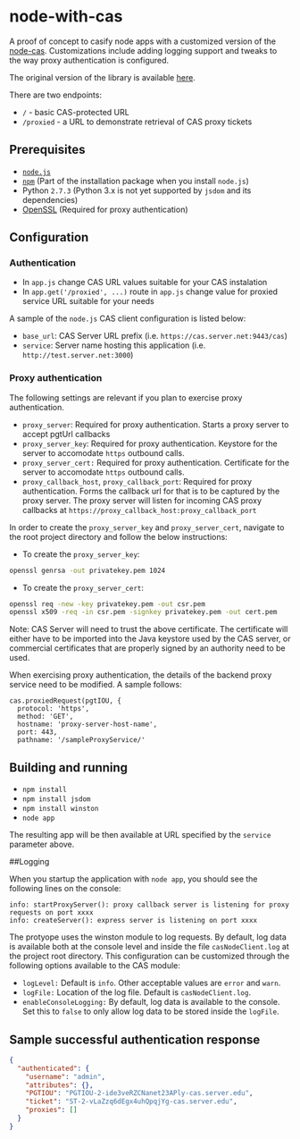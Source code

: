 # node-with-cas

A proof of concept to casify node apps with a customized version of the 
[node-cas](https://github.com/Unicon/iam-labs/blob/master/node-with-cas/node_modules/cas/lib/cas.js). 
Customizations include adding logging support and tweaks to the way proxy authentication is configured. 

The original version of the library is available [here](https://github.com/joshchan/node-cas).

There are two endpoints:

* `/` - basic CAS-protected URL
* `/proxied` - a URL to demonstrate retrieval of CAS proxy tickets

## Prerequisites
* [`node.js`](http://nodejs.org/)
* [`npm`](http://nodejs.org/) (Part of the installation package when you install `node.js`)
* Python `2.7.3` (Python 3.x is not yet supported by `jsdom` and its dependencies)
* [OpenSSL](http://www.openssl.org/related/binaries.html) (Required for proxy authentication) 

## Configuration

### Authentication
* In `app.js` change CAS URL values suitable for your CAS instalation
* In `app.get('/proxied', ...)` route in `app.js` change value for proxied service URL suitable for your needs

A sample of the `node.js` CAS client configuration is listed below:

* `base_url`: CAS Server URL prefix (i.e. `https://cas.server.net:9443/cas`)
* `service`: Server name hosting this application (i.e. `http://test.server.net:3000`)

### Proxy authentication 
The following settings are relevant if you plan to exercise proxy authentication.

* `proxy_server`: Required for proxy authentication. Starts a proxy server to accept pgtUrl callbacks
* `proxy_server_key`: Required for proxy authentication. Keystore for the server to accomodate `https` outbound calls.
* `proxy_server_cert:` Required for proxy authentication. Certificate for the server to accomodate `https` outbound calls.
* `proxy_callback_host`, `proxy_callback_port`: Required for proxy authentication. Forms the callback url for that is to
be captured by the proxy server. The proxy server will listen for incoming CAS proxy callbacks at 
`https://proxy_callback_host:proxy_callback_port`

In order to create the `proxy_server_key` and `proxy_server_cert`, navigate to the root project directory
and follow the below instructions:

* To create the `proxy_server_key`: 
```bash
openssl genrsa -out privatekey.pem 1024
```

* To create the `proxy_server_cert`: 
```bash
openssl req -new -key privatekey.pem -out csr.pem
openssl x509 -req -in csr.pem -signkey privatekey.pem -out cert.pem
```

Note: CAS Server will need to trust the above certificate. The certificate will either have to be imported into the
Java keystore used by the CAS server, or commercial certificates that are properly signed by an authority need to be 
used.

When exercising proxy authentication, the details of the backend proxy service need to be modified. A sample follows:

```
cas.proxiedRequest(pgtIOU, {
  protocol: 'https',
  method: 'GET',
  hostname: 'proxy-server-host-name',
  port: 443,
  pathname: '/sampleProxyService/'
```

## Building and running
* `npm install`
* `npm install jsdom`
* `npm install winston`
* `node app`

The resulting app will be then available at URL specified by the `service` parameter above. 

##Logging

When you startup the application with `node app`, you should see the following lines on the console:
```
info: startProxyServer(): proxy callback server is listening for proxy requests on port xxxx
info: createServer(): express server is listening on port xxxx
```

The protyope uses the winston module to log requests. By default, log data is available both at the console level and 
inside the file `casNodeClient.log` at the project root directory. This configuration can be customized through the following
options available to the CAS module:

* `logLevel:` Default is `info`. Other acceptable values are `error` and  `warn`. 
* `logFile:` Location of the log file. Default is `casNodeClient.log`.
* `enableConsoleLogging:` By default, log data is available to the console. Set this to `false` to only allow log data
to be stored inside the `logFile`.

## Sample successful authentication response
```json
{
  "authenticated": {
    "username": "admin",
    "attributes": {},
    "PGTIOU": "PGTIOU-2-ide3veRZCNanet23APly-cas.server.edu",
    "ticket": "ST-2-vLaZzq6dEgx4uhQpqjYg-cas.server.edu",
    "proxies": []
  }
}
```
